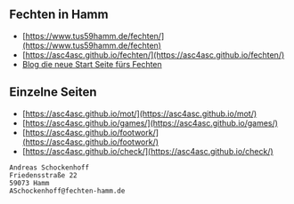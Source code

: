 ## Fechten in Hamm
* [https://www.tus59hamm.de/fechten/](https://www.tus59hamm.de/fechten)
* [https://asc4asc.github.io/fechten/](https://asc4asc.github.io/fechten/) 
* [Blog die neue Start Seite fürs Fechten](https://asc4asc.github.io/beautiful-jekyll/)

## Einzelne Seiten
* [https://asc4asc.github.io/mot/](https://asc4asc.github.io/mot/)
* [https://asc4asc.github.io/games/](https://asc4asc.github.io/games/) 
* [https://asc4asc.github.io/footwork/](https://asc4asc.github.io/footwork/)
* [https://asc4asc.github.io/check/](https://asc4asc.github.io/check/)


```
Andreas Schockenhoff
Friedensstraße 22
59073 Hamm
ASchockenhoff@fechten-hamm.de
